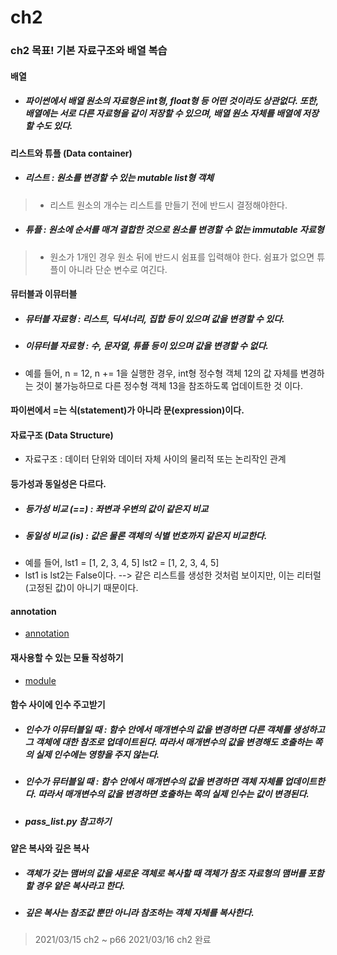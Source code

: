# ch2
### ch2 목표! 기본 자료구조와 배열 복습

#### 배열
* <h5>파이썬에서 배열 원소의 자료형은 int형, float형 등 어떤 것이라도 상관없다. 또한, 배열에는 서로 다른 자료형을 같이 저장할 수 있으며, 배열 원소 자체를 배열에 저장할 수도 있다.</h5>

#### 리스트와 튜플 (Data container)
* <h5>리스트 : 원소를 변경할 수 있는 mutable list형 객체</h5>
> * 리스트 원소의 개수는 리스트를 만들기 전에 반드시 결정해야한다.
* <h5>튜플 : 원소에 순서를 매겨 결합한 것으로 원소를 변경할 수 없는 immutable 자료형</h5>
> * 원소가 1개인 경우 원소 뒤에 반드시 쉼표를 입력해야 한다. 쉼표가 없으면 튜플이 아니라 단순 변수로 여긴다.  


#### 뮤터블과 이뮤터블
* <h5>뮤터블 자료형 : 리스트, 딕셔너리, 집합 등이 있으며 값을 변경할 수 있다.</h5>
* <h5>이뮤터블 자료형 : 수, 문자열, 튜플 등이 있으며 값을 변경할 수 없다.</h5>
* 예를 들어, n = 12, n += 1을 실행한 경우, int형 정수형 객체 12의 값 자체를 변경하는 것이 불가능하므로 다른 정수형 객체 13을 참조하도록 업데이트한 것 이다.</h5>

#### 파이썬에서 =는 식(statement)가 아니라 문(expression)이다. 

#### 자료구조 (Data Structure)
* 자료구조 : 데이터 단위와 데이터 자체 사이의 물리적 또는 논리작인 관계

#### 등가성과 동일성은 다르다.
* <h5>등가성 비교 (==) : 좌변과 우변의 값이 같은지 비교</h5>
* <h5>동일성 비교 (is) : 값은 물론 객체의 식별 번호까지 같은지 비교한다.</h5>
* 예를 들어, lst1 = [1, 2, 3, 4, 5] lst2 = [1, 2, 3, 4, 5] 
* lst1 is lst2는 False이다. --> 같은 리스트를 생성한 것처럼 보이지만, 이는 리터럴(고정된 값)이 아니기 때문이다.

#### annotation
* [annotation](https://chaaaaewoncode.tistory.com/36)

#### 재사용할 수 있는 모듈 작성하기
* [module](https://chaaaaewoncode.tistory.com/37)

#### 함수 사이에 인수 주고받기
* <h5>인수가 이뮤터블일 때 : 함수 안에서 매개변수의 값을 변경하면 다른 객체를 생성하고 그 객체에 대한 참조로 업데이트된다. 따라서 매개변수의 값을 변경해도 호출하는 쪽의 실제 인수에는 영향을 주지 않는다.</h5>
* <h5>인수가 뮤터블일 때 : 함수 안에서 매개변수의 값을 변경하면 객체 자체를 업데이트한다. 따라서 매개변수의 값을 변경하면 호출하는 쪽의 실제 인수는 값이 변경된다.</h5>
* <h5>pass_list.py 참고하기</h5>

#### 얕은 복사와 깊은 복사
* <h5>객체가 갖는 맴버의 값을 새로운 객체로 복사할 때 객체가 참조 자료형의 맴버를 포함할 경우 얕은 복사라고 한다.</h5>
* <h5>깊은 복사는 참조값 뿐만 아니라 참조하는 객체 자체를 복사한다.</h5>

> 2021/03/15 ch2 ~ p66
> 2021/03/16 ch2 완료

